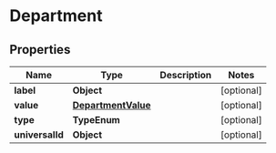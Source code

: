 

# Department


## Properties

| Name | Type | Description | Notes |
|------------ | ------------- | ------------- | -------------|
|**label** | **Object** |  |  [optional] |
|**value** | [**DepartmentValue**](DepartmentValue.md) |  |  [optional] |
|**type** | **TypeEnum** |  |  [optional] |
|**universalId** | **Object** |  |  [optional] |



